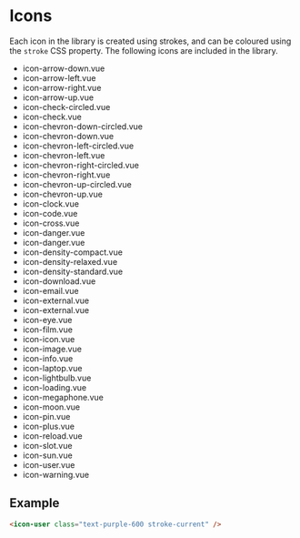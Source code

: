 # Icons

Each icon in the library is created using strokes, and can be coloured using the `stroke` CSS property. The following icons are included in the library.

- icon-arrow-down.vue
- icon-arrow-left.vue
- icon-arrow-right.vue
- icon-arrow-up.vue
- icon-check-circled.vue
- icon-check.vue
- icon-chevron-down-circled.vue
- icon-chevron-down.vue
- icon-chevron-left-circled.vue
- icon-chevron-left.vue
- icon-chevron-right-circled.vue
- icon-chevron-right.vue
- icon-chevron-up-circled.vue
- icon-chevron-up.vue
- icon-clock.vue
- icon-code.vue
- icon-cross.vue
- icon-danger.vue
- icon-danger.vue
- icon-density-compact.vue
- icon-density-relaxed.vue
- icon-density-standard.vue
- icon-download.vue
- icon-email.vue
- icon-external.vue
- icon-external.vue
- icon-eye.vue
- icon-film.vue
- icon-icon.vue
- icon-image.vue
- icon-info.vue
- icon-laptop.vue
- icon-lightbulb.vue
- icon-loading.vue
- icon-megaphone.vue
- icon-moon.vue
- icon-pin.vue
- icon-plus.vue
- icon-reload.vue
- icon-slot.vue
- icon-sun.vue
- icon-user.vue
- icon-warning.vue

## Example

```html
<icon-user class="text-purple-600 stroke-current" />
```
